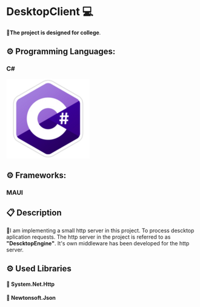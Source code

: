 # DesktopClient 💻

📎**The project is designed for college**.

## ⚙ Programming Languages:
### C#

![Alt text](for-presentation/cs.png)

## ⚙ Frameworks:
### MAUI


## 📋 Description 

📎I am implementing a small http server in this project. To process descktop aplication requests. The http server in the project is referred to as **"DescktopEngine"**. It's own middleware has been developed for the http server.

## ⚙ Used Libraries  

#### 🔩 System.Net.Http
#### 🔩 Newtonsoft.Json
